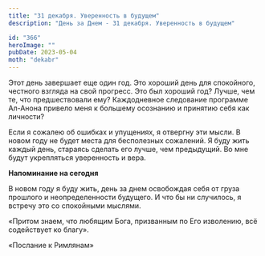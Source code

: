 ```yaml
---
title: "31 декабря. Уверенность в будущем"
description: "День за Днем - 31 декабря. Уверенность в будущем"

id: "366"
heroImage: ""
pubDate: 2023-05-04
moth: "dekabr"
---
```


Этот день завершает еще один год. Это хороший день для спокойного, честного
взгляда на свой прогресс. Это был хороший год? Лучше, чем те, что
предшествовали ему? Каждодневное следование программе Ал-Анона привело меня к
большему осознанию и принятию себя как личности?

Если я сожалею об ошибках и упущениях, я отвергну эти мысли. В новом году не
будет места для бесполезных сожалений. Я буду жить каждый день, стараясь
сделать его лучше, чем предыдущий. Во мне будут укрепляться уверенность и
вера.

**Напоминание на сегодня**

В новом году я буду жить, день за днем освобождая себя от груза прошлого и
неопределенности будущего. И что бы ни случилось, я встречу это со спокойными
мыслями.

«Притом знаем, что любящим Бога, призванным по Его изволению, всё содействует
ко благу».

«Послание к Римлянам»
